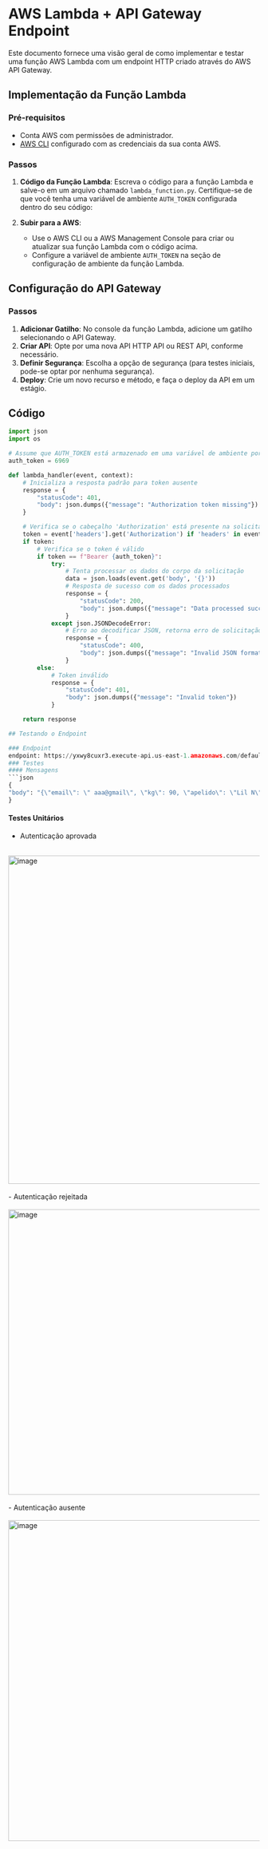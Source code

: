 # AWS Lambda + API Gateway Endpoint

Este documento fornece uma visão geral de como implementar e testar uma função AWS Lambda com um endpoint HTTP criado através do AWS API Gateway.

## Implementação da Função Lambda

### Pré-requisitos

- Conta AWS com permissões de administrador.
- [AWS CLI](https://aws.amazon.com/cli/) configurado com as credenciais da sua conta AWS.

### Passos

1. **Código da Função Lambda**: Escreva o código para a função Lambda e salve-o em um arquivo chamado `lambda_function.py`. Certifique-se de que você tenha uma variável de ambiente `AUTH_TOKEN` configurada dentro do seu código:

2. **Subir para a AWS**:
    - Use o AWS CLI ou a AWS Management Console para criar ou atualizar sua função Lambda com o código acima.
    - Configure a variável de ambiente `AUTH_TOKEN` na seção de configuração de ambiente da função Lambda.

## Configuração do API Gateway

### Passos

1. **Adicionar Gatilho**: No console da função Lambda, adicione um gatilho selecionando o API Gateway.
2. **Criar API**: Opte por uma nova API HTTP API ou REST API, conforme necessário.
3. **Definir Segurança**: Escolha a opção de segurança (para testes iniciais, pode-se optar por nenhuma segurança).
4. **Deploy**: Crie um novo recurso e método, e faça o deploy da API em um estágio.

## Código

```python
import json
import os

# Assume que AUTH_TOKEN está armazenado em uma variável de ambiente por motivos de segurança
auth_token = 6969

def lambda_handler(event, context):
    # Inicializa a resposta padrão para token ausente
    response = {
        "statusCode": 401,
        "body": json.dumps({"message": "Authorization token missing"})
    }

    # Verifica se o cabeçalho 'Authorization' está presente na solicitação
    token = event['headers'].get('Authorization') if 'headers' in event else None
    if token:
        # Verifica se o token é válido
        if token == f"Bearer {auth_token}":
            try:
                # Tenta processar os dados do corpo da solicitação
                data = json.loads(event.get('body', '{}'))
                # Resposta de sucesso com os dados processados
                response = {
                    "statusCode": 200,
                    "body": json.dumps({"message": "Data processed successfully", "data": data})
                }
            except json.JSONDecodeError:
                # Erro ao decodificar JSON, retorna erro de solicitação mal formada
                response = {
                    "statusCode": 400,
                    "body": json.dumps({"message": "Invalid JSON format"})
                }
        else:
            # Token inválido
            response = {
                "statusCode": 401,
                "body": json.dumps({"message": "Invalid token"})
            }

    return response

## Testando o Endpoint

### Endpoint
endpoint: https://yxwy8cuxr3.execute-api.us-east-1.amazonaws.com/default/Funcao
### Testes
#### Mensagens
```json
{
"body": "{\"email\": \" aaa@gmail\", \"kg\": 90, \"apelido\": \"Lil N\"}"
}
````
#### Testes Unitários
- Autenticação aprovada
<br><br>
<img width="658" alt="image" src="https://github.com/MathFidelis/ponderadalambda/blob/main/Screenshot%202023-11-08%20133022.png">
<br><br>
- Autenticação rejeitada
<br><br>
<img width="572" alt="image" src="https://github.com/MathFidelis/ponderadalambda/blob/main/Screenshot%202023-11-08%20133506.png">
<br><br>
- Autenticação ausente
<br><br>
<img width="643" alt="image" src="https://github.com/MathFidelis/ponderadalambda/blob/main/Screenshot%202023-11-08%20134627.png">
<br><br>


